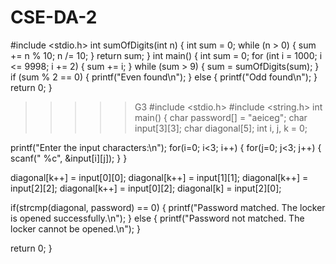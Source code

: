 # CSE-DA-2

#include <stdio.h>
int sumOfDigits(int n) {
 int sum = 0;
 while (n > 0) {
 sum += n % 10;
 n /= 10;
 }
 return sum;
}
int main() {
 int sum = 0;
 for (int i = 1000; i <= 9998; i += 2) {
 sum += i;
 }
 while (sum > 9) {
 sum = sumOfDigits(sum);
 }
 if (sum % 2 == 0) {
 printf("Even found\n");
 } else {
 printf("Odd found\n");
 }
 return 0;
}
>>>>> G3
#include <stdio.h>
#include <string.h>
int main()
{
 char password[] = "aeiceg";
 char input[3][3];
 char diagonal[5];
 int i, j, k = 0;

 printf("Enter the input characters:\n");
 for(i=0; i<3; i++)
 {
 for(j=0; j<3; j++)
 {
 scanf(" %c", &input[i][j]);
 }
 }

 diagonal[k++] = input[0][0];
 diagonal[k++] = input[1][1];
 diagonal[k++] = input[2][2];
 diagonal[k++] = input[0][2];
 diagonal[k] = input[2][0];

 if(strcmp(diagonal, password) == 0)
 {
 printf("Password matched. The locker is opened successfully.\n");
 }
 else
 {
 printf("Password not matched. The locker cannot be opened.\n");
 }

 return 0;
} 
